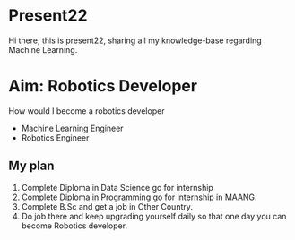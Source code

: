 # Present22
Hi there, this is present22, sharing all my knowledge-base regarding Machine Learning.

# Aim: Robotics Developer

How would I become a robotics developer
- Machine Learning Engineer
- Robotics Engineer

## My plan
1. Complete Diploma in Data Science go for internship
2. Complete Diploma in Programming go for internship in MAANG.
3. Complete B.Sc and get a job in Other Country.
4. Do job there and keep upgrading yourself daily so that one day you can become Robotics developer.